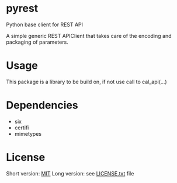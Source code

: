 pyrest
============

Python base client for REST API

A simple generic REST APIClient that takes care of the encoding and packaging of parameters.

# Usage


This package is a library to be build on, if not use call to cal_api(...)
	
	
Dependencies
============

* six
* certifi
* mimetypes

License
=======

Short version: [MIT](https://en.wikipedia.org/wiki/MIT_License)
Long version: see [LICENSE.txt](LICENSE.txt) file
	 
